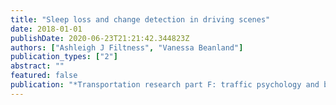 ```yaml
---
title: "Sleep loss and change detection in driving scenes"
date: 2018-01-01
publishDate: 2020-06-23T21:21:42.344823Z
authors: ["Ashleigh J Filtness", "Vanessa Beanland"]
publication_types: ["2"]
abstract: ""
featured: false
publication: "*Transportation research part F: traffic psychology and behaviour*"
---
```


